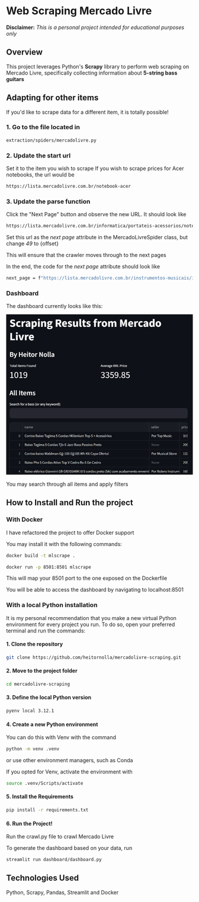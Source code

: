 # Web Scraping Mercado Livre

**Disclaimer:**
_This is a personal project intended for educational purposes only_

## Overview

This project leverages Python's **Scrapy** library to perform web scraping on Mercado Livre, specifically collecting information about **5-string bass guitars**

## Adapting for other items

If you'd like to scrape data for a different item, it is totally possible!

### 1. Go to the file located in

```bash
extraction/spiders/mercadolivre.py
```

### 2. Update the start url

Set it to the item you wish to scrape
If you wish to scrape prices for Acer notebooks, the url would be

```bash
https://lista.mercadolivre.com.br/notebook-acer
```

### 3. Update the parse function

Click the "Next Page" button and observe the new URL. It should look like

```bash
https://lista.mercadolivre.com.br/informatica/portateis-acessorios/notebooks/acer/notebook-acer_Desde_49_NoIndex_True
```

Set this url as the _next page_ attribute in the MercadoLivreSpider class, but change _49_ to {offset}

This will ensure that the crawler moves through to the next pages

In the end, the code for the _next page_ attribute should look like

```bash
next_page = f"https://lista.mercadolivre.com.br/instrumentos-musicais/instrumentos-corda/baixos/baixo-5-cordas_Desde_{offset}_NoIndex_True_STRINGS*NUMBER_5-5"
```

### Dashboard

The dashboard currently looks like this:

!['Screenshot of the dashboard'](assets/screenshot.png)

You may search through all items and apply filters

## How to Install and Run the project

### With Docker

I have refactored the project to offer Docker support

You may install it with the following commands:

```bash
docker build -t mlscrape .
```

```bash
docker run -p 8501:8501 mlscrape
```

This will map your 8501 port to the one exposed on the Dockerfile

You will be able to access the dashboard by navigating to localhost:8501

### With a local Python installation

It is my personal recommendation that you make a new virtual Python environment for every project you run. To do so, open your preferred terminal and run the commands:

#### 1. Clone the repository

```bash
git clone https://github.com/heitornolla/mercadolivre-scraping.git
```

#### 2. Move to the project folder

```bash
cd mercadolivre-scraping
```

#### 3. Define the local Python version

```bash
pyenv local 3.12.1
```

#### 4. Create a new Python environment

You can do this with Venv with the command

```bash
python -m venv .venv
```

or use other environment managers, such as Conda

If you opted for Venv, activate the environment with

```bash
source .venv/Scripts/activate
```

#### 5. Install the Requirements

```bash
pip install -r requirements.txt
```

#### 6. Run the Project!

Run the crawl.py file to crawl Mercado Livre

To generate the dashboard based on your data, run

```bash
streamlit run dashboard/dashboard.py
```

## Technologies Used

Python, Scrapy, Pandas, Streamlit and Docker
